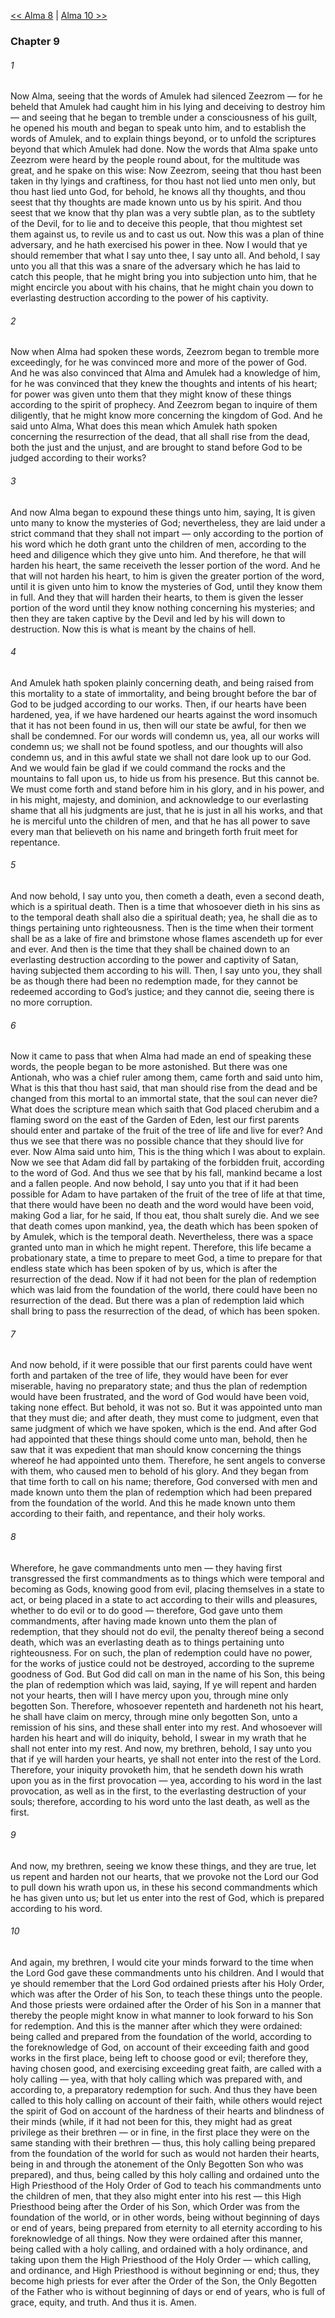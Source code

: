 [<< Alma 8](Alma%208)  |  [Alma 10 >>](Alma%2010)

### Chapter 9
###### 1
Now Alma, seeing that the words of Amulek had silenced Zeezrom — for he beheld that Amulek had caught him in his lying and deceiving to destroy him — and seeing that he began to tremble under a consciousness of his guilt, he opened his mouth and began to speak unto him, and to establish the words of Amulek, and to explain things beyond, or to unfold the scriptures beyond that which Amulek had done. Now the words that Alma spake unto Zeezrom were heard by the people round about, for the multitude was great, and he spake on this wise: Now Zeezrom, seeing that thou hast been taken in thy lyings and craftiness, for thou hast not lied unto men only, but thou hast lied unto God, for behold, he knows all thy thoughts, and thou seest that thy thoughts are made known unto us by his spirit. And thou seest that we know that thy plan was a very subtle plan, as to the subtlety of the Devil, for to lie and to deceive this people, that thou mightest set them against us, to revile us and to cast us out. Now this was a plan of thine adversary, and he hath exercised his power in thee. Now I would that ye should remember that what I say unto thee, I say unto all. And behold, I say unto you all that this was a snare of the adversary which he has laid to catch this people, that he might bring you into subjection unto him, that he might encircle you about with his chains, that he might chain you down to everlasting destruction according to the power of his captivity.

###### 2
Now when Alma had spoken these words, Zeezrom began to tremble more exceedingly, for he was convinced more and more of the power of God. And he was also convinced that Alma and Amulek had a knowledge of him, for he was convinced that they knew the thoughts and intents of his heart; for power was given unto them that they might know of these things according to the spirit of prophecy. And Zeezrom began to inquire of them diligently, that he might know more concerning the kingdom of God. And he said unto Alma, What does this mean which Amulek hath spoken concerning the resurrection of the dead, that all shall rise from the dead, both the just and the unjust, and are brought to stand before God to be judged according to their works?

###### 3
And now Alma began to expound these things unto him, saying, It is given unto many to know the mysteries of God; nevertheless, they are laid under a strict command that they shall not impart — only according to the portion of his word which he doth grant unto the children of men, according to the heed and diligence which they give unto him. And therefore, he that will harden his heart, the same receiveth the lesser portion of the word. And he that will not harden his heart, to him is given the greater portion of the word, until it is given unto him to know the mysteries of God, until they know them in full. And they that will harden their hearts, to them is given the lesser portion of the word until they know nothing concerning his mysteries; and then they are taken captive by the Devil and led by his will down to destruction. Now this is what is meant by the chains of hell.

###### 4
And Amulek hath spoken plainly concerning death, and being raised from this mortality to a state of immortality, and being brought before the bar of God to be judged according to our works. Then, if our hearts have been hardened, yea, if we have hardened our hearts against the word insomuch that it has not been found in us, then will our state be awful, for then we shall be condemned. For our words will condemn us, yea, all our works will condemn us; we shall not be found spotless, and our thoughts will also condemn us, and in this awful state we shall not dare look up to our God. And we would fain be glad if we could command the rocks and the mountains to fall upon us, to hide us from his presence. But this cannot be. We must come forth and stand before him in his glory, and in his power, and in his might, majesty, and dominion, and acknowledge to our everlasting shame that all his judgments are just, that he is just in all his works, and that he is merciful unto the children of men, and that he has all power to save every man that believeth on his name and bringeth forth fruit meet for repentance.

###### 5
And now behold, I say unto you, then cometh a death, even a second death, which is a spiritual death. Then is a time that whosoever dieth in his sins as to the temporal death shall also die a spiritual death; yea, he shall die as to things pertaining unto righteousness. Then is the time when their torment shall be as a lake of fire and brimstone whose flames ascendeth up for ever and ever. And then is the time that they shall be chained down to an everlasting destruction according to the power and captivity of Satan, having subjected them according to his will. Then, I say unto you, they shall be as though there had been no redemption made, for they cannot be redeemed according to God’s justice; and they cannot die, seeing there is no more corruption.

###### 6
Now it came to pass that when Alma had made an end of speaking these words, the people began to be more astonished. But there was one Antionah, who was a chief ruler among them, came forth and said unto him, What is this that thou hast said, that man should rise from the dead and be changed from this mortal to an immortal state, that the soul can never die? What does the scripture mean which saith that God placed cherubim and a flaming sword on the east of the Garden of Eden, lest our first parents should enter and partake of the fruit of the tree of life and live for ever? And thus we see that there was no possible chance that they should live for ever. Now Alma said unto him, This is the thing which I was about to explain. Now we see that Adam did fall by partaking of the forbidden fruit, according to the word of God. And thus we see that by his fall, mankind became a lost and a fallen people. And now behold, I say unto you that if it had been possible for Adam to have partaken of the fruit of the tree of life at that time, that there would have been no death and the word would have been void, making God a liar, for he said, If thou eat, thou shalt surely die. And we see that death comes upon mankind, yea, the death which has been spoken of by Amulek, which is the temporal death. Nevertheless, there was a space granted unto man in which he might repent. Therefore, this life became a probationary state, a time to prepare to meet God, a time to prepare for that endless state which has been spoken of by us, which is after the resurrection of the dead. Now if it had not been for the plan of redemption which was laid from the foundation of the world, there could have been no resurrection of the dead. But there was a plan of redemption laid which shall bring to pass the resurrection of the dead, of which has been spoken.

###### 7
And now behold, if it were possible that our first parents could have went forth and partaken of the tree of life, they would have been for ever miserable, having no preparatory state; and thus the plan of redemption would have been frustrated, and the word of God would have been void, taking none effect. But behold, it was not so. But it was appointed unto man that they must die; and after death, they must come to judgment, even that same judgment of which we have spoken, which is the end. And after God had appointed that these things should come unto man, behold, then he saw that it was expedient that man should know concerning the things whereof he had appointed unto them. Therefore, he sent angels to converse with them, who caused men to behold of his glory. And they began from that time forth to call on his name; therefore, God conversed with men and made known unto them the plan of redemption which had been prepared from the foundation of the world. And this he made known unto them according to their faith, and repentance, and their holy works.

###### 8
Wherefore, he gave commandments unto men — they having first transgressed the first commandments as to things which were temporal and becoming as Gods, knowing good from evil, placing themselves in a state to act, or being placed in a state to act according to their wills and pleasures, whether to do evil or to do good — therefore, God gave unto them commandments, after having made known unto them the plan of redemption, that they should not do evil, the penalty thereof being a second death, which was an everlasting death as to things pertaining unto righteousness. For on such, the plan of redemption could have no power, for the works of justice could not be destroyed, according to the supreme goodness of God. But God did call on man in the name of his Son, this being the plan of redemption which was laid, saying, If ye will repent and harden not your hearts, then will I have mercy upon you, through mine only begotten Son. Therefore, whosoever repenteth and hardeneth not his heart, he shall have claim on mercy, through mine only begotten Son, unto a remission of his sins, and these shall enter into my rest. And whosoever will harden his heart and will do iniquity, behold, I swear in my wrath that he shall not enter into my rest. And now, my brethren, behold, I say unto you that if ye will harden your hearts, ye shall not enter into the rest of the Lord. Therefore, your iniquity provoketh him, that he sendeth down his wrath upon you as in the first provocation — yea, according to his word in the last provocation, as well as in the first, to the everlasting destruction of your souls; therefore, according to his word unto the last death, as well as the first.

###### 9
And now, my brethren, seeing we know these things, and they are true, let us repent and harden not our hearts, that we provoke not the Lord our God to pull down his wrath upon us, in these his second commandments which he has given unto us; but let us enter into the rest of God, which is prepared according to his word.

###### 10
And again, my brethren, I would cite your minds forward to the time when the Lord God gave these commandments unto his children. And I would that ye should remember that the Lord God ordained priests after his Holy Order, which was after the Order of his Son, to teach these things unto the people. And those priests were ordained after the Order of his Son in a manner that thereby the people might know in what manner to look forward to his Son for redemption. And this is the manner after which they were ordained: being called and prepared from the foundation of the world, according to the foreknowledge of God, on account of their exceeding faith and good works in the first place, being left to choose good or evil; therefore they, having chosen good, and exercising exceeding great faith, are called with a holy calling — yea, with that holy calling which was prepared with, and according to, a preparatory redemption for such. And thus they have been called to this holy calling on account of their faith, while others would reject the spirit of God on account of the hardness of their hearts and blindness of their minds (while, if it had not been for this, they might had as great privilege as their brethren — or in fine, in the first place they were on the same standing with their brethren — thus, this holy calling being prepared from the foundation of the world for such as would not harden their hearts, being in and through the atonement of the Only Begotten Son who was prepared), and thus, being called by this holy calling and ordained unto the High Priesthood of the Holy Order of God to teach his commandments unto the children of men, that they also might enter into his rest — this High Priesthood being after the Order of his Son, which Order was from the foundation of the world, or in other words, being without beginning of days or end of years, being prepared from eternity to all eternity according to his foreknowledge of all things. Now they were ordained after this manner, being called with a holy calling, and ordained with a holy ordinance, and taking upon them the High Priesthood of the Holy Order — which calling, and ordinance, and High Priesthood is without beginning or end; thus, they become high priests for ever after the Order of the Son, the Only Begotten of the Father who is without beginning of days or end of years, who is full of grace, equity, and truth. And thus it is. Amen.